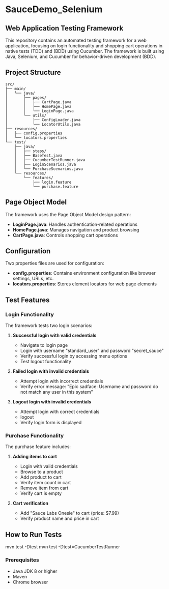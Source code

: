 # SauceDemo_Selenium

## Web Application Testing Framework

This repository contains an automated testing framework for a web application, focusing on login functionality and shopping cart operations in native tests (TDD) and (BDD) using Cucumber. The framework is built using Java, Selenium, and Cucumber for behavior-driven development (BDD).

## Project Structure

```
src/
├── main/
│   └── java/
│       ├── pages/
│       │   ├── CartPage.java
│       │   ├── HomePage.java
│       │   └── LoginPage.java
│       └── utils/
│           ├── ConfigLoader.java
│           └── LocatorUtils.java
├── resources/
│   ├── config.properties
│   └── locators.properties
└── test/
    ├── java/
    │   ├── steps/
    │   ├── BaseTest.java
    │   ├── CucumberTestRunner.java
    │   ├── LoginScenarios.java
    │   └── PurchaseScenarios.java
    └── resources/
        └── features/
            ├── login.feature
            └── purchase.feature
```

## Page Object Model

The framework uses the Page Object Model design pattern:
- **LoginPage.java**: Handles authentication-related operations
- **HomePage.java**: Manages navigation and product browsing
- **CartPage.java**: Controls shopping cart operations

## Configuration

Two properties files are used for configuration:
- **config.properties**: Contains environment configuration like browser settings, URLs, etc.
- **locators.properties**: Stores element locators for web page elements

## Test Features

### Login Functionality

The framework tests two login scenarios:

1. **Successful login with valid credentials**
   - Navigate to login page
   - Login with username "standard_user" and password "secret_sauce"
   - Verify successful login by accessing menu options
   - Test logout functionality

2. **Failed login with invalid credentials**
   - Attempt login with incorrect credentials
   - Verify error message: "Epic sadface: Username and password do not match any user in this system"
2. **Logout login with invalid credentials**
   - Attempt login with correct credentials
   - logout
   - Verify login form is displayed

### Purchase Functionality

The purchase feature includes:

1. **Adding items to cart**
   - Login with valid credentials
   - Browse to a product
   - Add product to cart
   - Verify item count in cart
   - Remove item from cart
   - Verify cart is empty

2. **Cart verification**
   - Add "Sauce Labs Onesie" to cart (price: $7.99)
   - Verify product name and price in cart

## How to Run Tests
mvn test -Dtest
mvn test -Dtest=CucumberTestRunner

### Prerequisites
- Java JDK 8 or higher
- Maven
- Chrome browser
